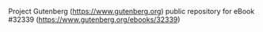 Project Gutenberg (https://www.gutenberg.org) public repository for eBook #32339 (https://www.gutenberg.org/ebooks/32339)

